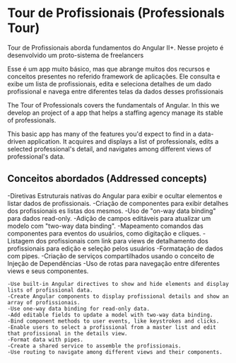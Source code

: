 # Tour de Profissionais (Professionals Tour)

Tour de Profissionais aborda fundamentos do Angular II+.
Nesse projeto é desenvolvido um proto-sistema de freelancers

Esse é um app muito básico, mas que abrange muitos dos recursos e conceitos presentes no referido framework de aplicações. Ele consulta e exibe um lista de profissionais, edita e seleciona detalhes de um dado profissional e navega entre diferentes telas da dados desses profissionais

The Tour of Professionals covers the fundamentals of Angular.
In this we develop an project of a app that helps a staffing agency manage its stable of professionals.

This basic app has many of the features you'd expect to find in a data-driven application. It acquires and displays a list of professionals, edits a selected professional's detail, and navigates among different views of professional's data.

## Conceitos abordados (Addressed concepts)
-Diretivas Estruturais nativas do Angular para exibir e ocultar elementos e listar dados de profissionais.
-Criação de componentes para exibir detalhes dos profissionais es listas dos mesmos.
-Uso de "on-way data binding" para dados read-only.
-Adição de campos editáveis para atualizar um modelo com "two-way data binding".
-Mapeamento comandos das componentes para eventos do usuários, como digitação e cliques.
-Listagem dos profissionais com link para views de detalhamento dos profissionais para edição e seleção pelos usuários
-Formatação de dados com pipes.
-Criação de serviços compartilhados usando o conceito de Injeção de Dependências
-Uso de rotas para navegação entre diferentes views e seus componentes.


    -Use built-in Angular directives to show and hide elements and display lists of profissional data.
    -Create Angular components to display profissional details and show an array of profissionais.
    -Use one-way data binding for read-only data.
    -Add editable fields to update a model with two-way data binding.
    -Bind component methods to user events, like keystrokes and clicks.
    -Enable users to select a profissional from a master list and edit that profissional in the details view.
    -Format data with pipes.
    -Create a shared service to assemble the profissionais.
    -Use routing to navigate among different views and their components.
